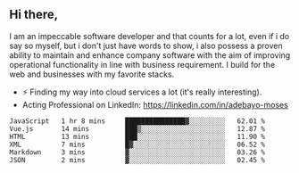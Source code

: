 ## Hi there,

I am an impeccable software developer and that counts for a lot, even if i do say so myself, but i don't just have words to show, i also possess a proven ability to maintain and enhance company software with the aim of improving operational functionality in line with business requirement. I build for the web and businesses with my favorite stacks.
- ⚡ Finding my way into cloud services a lot (it's really interesting).
- Acting Professional on LinkedIn: https://linkedin.com/in/adebayo-moses

<!--START_SECTION:waka-->

```text
JavaScript   1 hr 8 mins     ███████████████▓░░░░░░░░░   62.01 %
Vue.js       14 mins         ███▒░░░░░░░░░░░░░░░░░░░░░   12.87 %
HTML         13 mins         ███░░░░░░░░░░░░░░░░░░░░░░   11.90 %
XML          7 mins          █▓░░░░░░░░░░░░░░░░░░░░░░░   06.52 %
Markdown     3 mins          ▓░░░░░░░░░░░░░░░░░░░░░░░░   03.26 %
JSON         2 mins          ▓░░░░░░░░░░░░░░░░░░░░░░░░   02.45 %
```

<!--END_SECTION:waka-->
